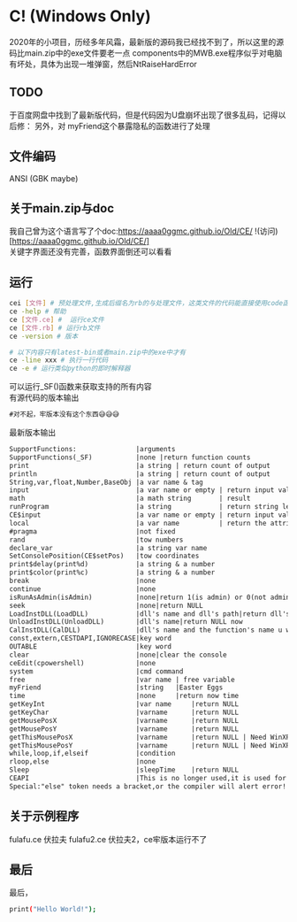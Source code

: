 # C! (Windows Only)
2020年的小项目，历经多年风霜，最新版的源码我已经找不到了，所以这里的源码比main.zip中的exe文件要老一点
components中的MWB.exe程序似乎对电脑有坏处，具体为出现一堆弹窗，然后NtRaiseHardError

## TODO
于百度网盘中找到了最新版代码，但是代码因为U盘崩坏出现了很多乱码，记得以后修：
另外，对 myFriend这个暴露隐私的函数进行了处理


## 文件编码
ANSI (GBK maybe)

## 关于main.zip与doc
我自己曾为这个语言写了个doc:https://aaaa0ggmc.github.io/Old/CE/ !(访问)[https://aaaa0ggmc.github.io/Old/CE/]<br/>
关键字界面还没有完善，函数界面倒还可以看看

## 运行
```bash
cei [文件] # 预处理文件,生成后缀名为rb的与处理文件，这类文件的代码能直接使用code函数处理，更加方便运行
ce -help # 帮助
ce [文件.ce] #  运行ce文件
ce [文件.rb] # 运行rb文件
ce -version # 版本

# 以下内容只有latest-bin或者main.zip中的exe中才有
ce -line xxx # 执行一行代码
ce -e # 运行类似python的即时解释器
```
可以运行\_SF()函数来获取支持的所有内容
<br/>
有源代码的版本输出
```txt
#对不起，牢版本没有这个东西😅😅😅
```

最新版本输出
```txt
SupportFunctions:               |arguments
SupportFunctions(_SF)           |none |return function counts
print                           |a string | return count of output
println                         |a string | return count of output
String,var,float,Number,BaseObj |a var name & tag
input                           |a var name or empty | return input value
math                            |a math string       | result
runProgram                      |a string            | return string length
CE$input                        |a var name or empty | return input value
local                           |a var name          | return the attributes of the var
#pragma                         |not fixed
rand                            |tow numbers
declare_var                     |a string var name
SetConsolePosition(CE$setPos)   |tow coordinates
print$delay(print%d)            |a string & a number
print$color(print%c)            |a string & a number
break                           |none
continue                        |none
isRunAsAdmin(isAdmin)           |none|return 1(is admin) or 0(not admin)
seek                            |none|return NULL
LoadInstDLL(LoadDLL)            |dll's name and dll's path|return dll's name
UnloadInstDLL(UnloadDLL)        |dll's name|return NULL now
CalInstDLL(CalDLL)              |dll's name and the function's name u will call|return 0 now
const,extern,CESTDAPI,IGNORECASE|key word
OUTABLE                         |key word
clear                           |none|clear the console
ceEdit(cpowershell)             |none
system                          |cmd command
free                            |var name | free variable
myFriend                        |string   |Easter Eggs
time                            |none     |return now time
getKeyInt                       |var name     |return NULL
getKeyChar                      |varname      |return NULL
getMousePosX                    |varname      |return NULL
getMousePosY                    |varname      |return NULL
getThisMousePosX                |varname      |return NULL | Need WinXP or Higher
getThisMousePosY                |varname      |return NULL | Need WinXP or Higher
while,loop,if,elseif            |condition
rloop,else                      |none
Sleep                           |sleepTime    |return NULL
CEAPI                           |This is no longer used,it is used for creating useless statements | return NULL
Special:"else" token needs a bracket,or the compiler will alert error!
```

## 关于示例程序
fulafu.ce 伏拉夫
fulafu2.ce 伏拉夫2，ce牢版本运行不了

## 最后
最后，
```bash
print("Hello World!");
```

